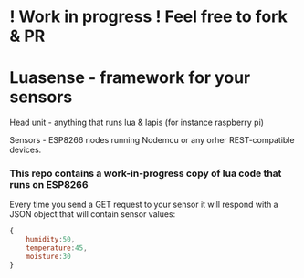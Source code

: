 # ! Work in progress ! Feel free to fork & PR

# Luasense - framework for your sensors
Head unit - anything that runs lua & lapis (for instance raspberry pi)

Sensors - ESP8266 nodes running Nodemcu or any orher REST-compatible devices.

### This repo contains a work-in-progress copy of lua code that runs on ESP8266

Every time you send a GET request to your sensor it will respond with a JSON object that will contain sensor values:
```javascript
{
    humidity:50,
    temperature:45,
    moisture:30
}
```